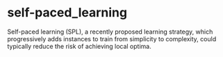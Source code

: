 # self-paced_learning
Self-paced learning (SPL), a recently proposed learning strategy, which progressively adds instances to train from simplicity to complexity, could typically reduce the risk of achieving local optima.
